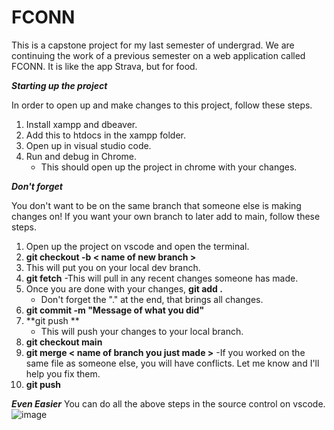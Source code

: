 # FCONN
This is a capstone project for my last semester of undergrad. We are continuing the work of a previous semester on a web application called FCONN. It is like the app Strava, but for food. 

***Starting up the project***

In order to open up and make changes to this project, follow these steps.
1. Install xampp and dbeaver.
2. Add this to htdocs in the xampp folder.
3. Open up in visual studio code.
4. Run and debug in Chrome.
    - This should open up the project in chrome with your changes.

***Don't forget***

You don't want to be on the same branch that someone else is making changes on!
If you want your own branch to later add to main, follow these steps.
1. Open up the project on vscode and open the terminal. 
2. **git checkout -b < name of new branch >** 
3. This will put you on your local dev branch.
4. **git fetch**
   -This will pull in any recent changes someone has made.
5. Once you are done with your changes, **git add .** 
    - Don't forget the "." at the end, that brings all changes.
6. **git commit -m "Message of what you did"**
7. **git push **
    - This will push your changes to your local branch.
8. **git checkout main**
9. **git merge < name of branch you just made >**
    -If you worked on the same file as someone else, you will have conflicts.
     Let me know and I'll help you fix them.
10. **git push**


***Even Easier***
You can do all the above steps in the source control on vscode.
![image](https://user-images.githubusercontent.com/47707510/130386030-5f9485d2-9c2b-4add-8236-8ec68c96b6a0.png)

